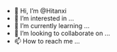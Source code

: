 - 👋 Hi, I’m @Hitanxi
- 👀 I’m interested in ...
- 🌱 I’m currently learning ...
- 💞️ I’m looking to collaborate on ...
- 📫 How to reach me ...

<!---
Hitanxi/Hitanxi is a ✨ special ✨ repository because its `README.md` (this file) appears on your GitHub profile.
You can click the Preview link to take a look at your changes.
--->
